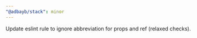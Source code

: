 ```yaml
---
"@adbayb/stack": minor
---
```


Update eslint rule to ignore abbreviation for props and ref (relaxed checks).
